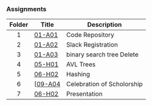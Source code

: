 ### Assignments

|   Folder   | Title            | Description                 | 
|:---:| --------------- | ----------------------------------- | 
| 1   |[01-A01](./01-A01/README.md) |Code Repository |
|  2  | [01-A02](./01-A02/README.md) |Slack Registration|
|  3  | [01-A03](./01-A03/README.md) | binary search tree Delete|           
|  4  |[05-H01](./05-H01/READme.md) |AVL Trees |           
|  5  |[06-H02](./06-H02/PartA.md) |Hashing |    
|  6  |[[09-A04](./09-A04/READme.md) |Celebration of Scholorship |
|  7  |[06-H02](./06-H02/PartA.md) |Presentation |   

